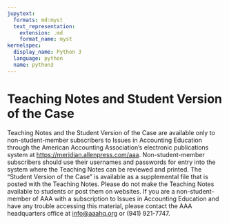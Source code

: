 ```yaml
---
jupytext:
  formats: md:myst
  text_representation:
    extension: .md
    format_name: myst
kernelspec:
  display_name: Python 3
  language: python
  name: python3
---
```


# Teaching Notes and Student Version of the Case

Teaching Notes and the Student Version of the Case are available only to non-student-member subscribers to Issues in Accounting Education through the American Accounting Association’s electronic publications system at https://meridian.allenpress.com/aaa. Non-student-member subscribers should use their usernames and passwords for entry into the system where the Teaching Notes can be reviewed and printed. The “Student Version of the Case” is available as a supplemental file that is posted with the Teaching Notes. Please do not make the Teaching Notes available to students or post them on websites. If you are a non-student-member of AAA with a subscription to Issues in Accounting Education and have any trouble accessing this material, please contact the AAA headquarters office at info@aaahq.org or (941) 921-7747.